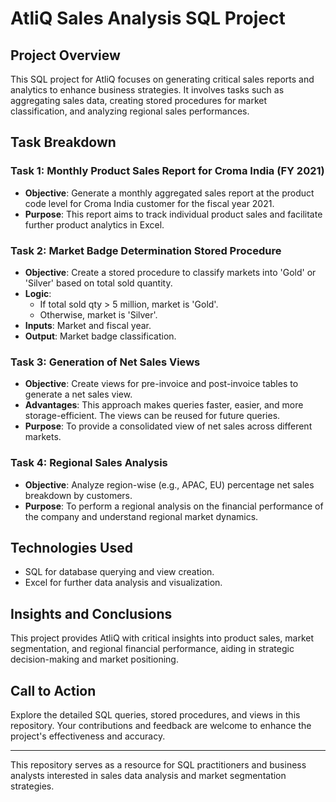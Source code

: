 # AtliQ Sales Analysis SQL Project

## Project Overview
This SQL project for AtliQ focuses on generating critical sales reports and analytics to enhance business strategies. It involves tasks such as aggregating sales data, creating stored procedures for market classification, and analyzing regional sales performances.

## Task Breakdown

### Task 1: Monthly Product Sales Report for Croma India (FY 2021)
- **Objective**: Generate a monthly aggregated sales report at the product code level for Croma India customer for the fiscal year 2021.
- **Purpose**: This report aims to track individual product sales and facilitate further product analytics in Excel.

### Task 2: Market Badge Determination Stored Procedure
- **Objective**: Create a stored procedure to classify markets into 'Gold' or 'Silver' based on total sold quantity.
- **Logic**:
  - If total sold qty > 5 million, market is 'Gold'.
  - Otherwise, market is 'Silver'.
- **Inputs**: Market and fiscal year.
- **Output**: Market badge classification.

### Task 3: Generation of Net Sales Views
- **Objective**: Create views for pre-invoice and post-invoice tables to generate a net sales view.
- **Advantages**: This approach makes queries faster, easier, and more storage-efficient. The views can be reused for future queries.
- **Purpose**: To provide a consolidated view of net sales across different markets.

### Task 4: Regional Sales Analysis
- **Objective**: Analyze region-wise (e.g., APAC, EU) percentage net sales breakdown by customers.
- **Purpose**: To perform a regional analysis on the financial performance of the company and understand regional market dynamics.

## Technologies Used
- SQL for database querying and view creation.
- Excel for further data analysis and visualization.

## Insights and Conclusions
This project provides AtliQ with critical insights into product sales, market segmentation, and regional financial performance, aiding in strategic decision-making and market positioning.

## Call to Action
Explore the detailed SQL queries, stored procedures, and views in this repository. Your contributions and feedback are welcome to enhance the project's effectiveness and accuracy.

---

This repository serves as a resource for SQL practitioners and business analysts interested in sales data analysis and market segmentation strategies.
